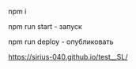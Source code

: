 npm i
 
npm run start - запуск

npm run deploy - опубликовать

https://sirius-040.github.io/test__SL/
